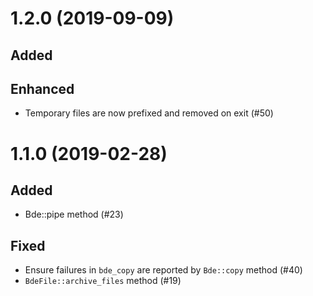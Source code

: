 # 1.2.0 (2019-09-09)
## Added
## Enhanced
- Temporary files are now prefixed and removed on exit (#50)

# 1.1.0 (2019-02-28)
## Added
- Bde::pipe method (#23)
## Fixed
- Ensure failures in `bde_copy` are reported by `Bde::copy` method (#40)
- `BdeFile::archive_files` method (#19)
